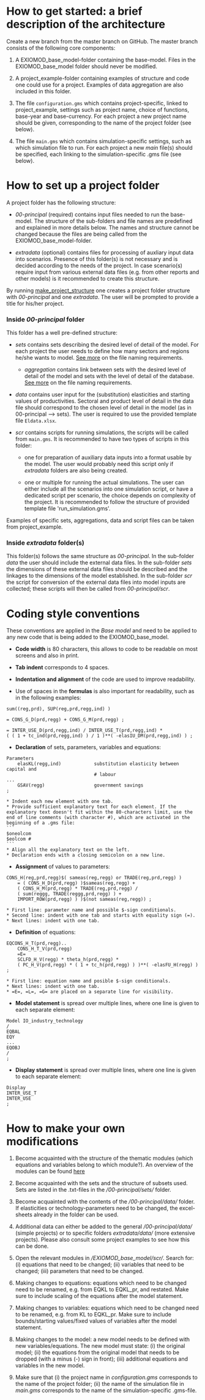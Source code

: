 # How to get started: a brief description of the architecture

Create a new branch from the master branch on GitHub. The master branch consists of the following core components:

1. A EXIOMOD_base_model-folder containing the base-model. Files in the EXIOMOD_base_model folder should never be modified.

2. A project_example-folder containing examples of structure and code one could use for a project. Examples of data aggregation are also included in this folder.

3. The file `configuration.gms` which contains project-specific, linked to project_example, settings such as project name, choice of functions, base-year and base-currency. For each project a new project name should be given, corresponding to the name of the project folder (see below).

4. The file `main.gms` which contains simulation-specific settings, such as which simulation file to run. For each project a new *main* file(s) should be specified, each linking to the simulation-specific .gms file (see below).

# How to set up a project folder

A project folder has the following structure:

* *00-principal* (required) contains input files needed to run the base-model. The structure of the sub-folders and file names are predefined and explained in more details below. The names and structure cannot be changed because the files are being called from the EXIOMOD_base_model-folder.

* *extradata* (optional) contains files for processing of auxliary input data into scenarios. Presence of this folder(s) is not necessary and is decided according to the needs of the project. In case scenario(s) require input from various external data files (e.g. from other reports and other models) is it recommended to create this structure.

By running [make_project_structure](make_project_structure.bat) one creates a project folder structure with *00-principal* and one *extradata*. The user will be prompted to provide a title for his/her project.

### Inside *00-principal* folder

This folder has a well pre-defined structure:

* *sets* contains sets describing the desired level of detail of the model. For each project the user needs to define how many sectors and regions he/she wants to model. [See more](documentation\readme's\readme_principal_sets.txt) on the file naming requirements.

    * *aggregation* contains link between sets with the desired level of detail of the model and sets with the level of detail of the database. [See more](documentation\readme's\readme_principal_sets_aggregation.txt) on the file naming requirements.

* *data* contains user input for the (substitution) elasticities and starting values of productivities. Sectoral and product level of detail in the data file should correspond to the chosen level of detail in the model (as in 00-principal --> sets). The user is required to use the provided template file `Eldata.xlsx`.

* *scr* contains scripts for running simulations, the scripts will be called from `main.gms`. It is recommended to have two types of scripts in this folder:

    * one for preparation of auxiliary data inputs into a format usable by the model. The user would probably need this script only if *extradata* folders are also being created.

    * one or multiple for running the actual simulations. The user can either include all the scenarios into one simulation script, or have a dedicated script per scenario, the choice depends on complexity of the project. It is recommended to follow the structure of provided template file 'run_simulation.gms'.

Examples of specific sets, aggregations, data and script files can be taken from project_example.

### Inside *extradata* folder(s)

This folder(s) follows the same structure as *00-principal*. In the sub-folder *data* the user should include the external data files. In the sub-folder *sets* the dimensions of these external data files should be described and the linkages to the dimensions of the model established. In the sub-folder *scr* the script for conversion of the external data files into model inputs are collected; these scripts will then be called from *00-principal/scr*.

# Coding style conventions

These conventions are applied in the *Base model* and need to be applied to any new code that is being added to the EXIOMOD_base_model.

* **Code width** is 80 characters, this allows to code to be readable on most screens and also in print.

* **Tab indent** corresponds to 4 spaces.

* **Indentation and alignment** of the code are used to improve readability.

* Use of spaces in the **formulas** is also important for readability, such as in the following examples:
```
sum((reg,prd), SUP(reg,prd,regg,ind) )

= CONS_G_D(prd,regg) + CONS_G_M(prd,regg) ;

= INTER_USE_D(prd,regg,ind) / INTER_USE_T(prd,regg,ind) *
( ( 1 + tc_ind(prd,regg,ind) ) / 1 )**( -elasIU_DM(prd,regg,ind) ) ;
```

* **Declaration** of sets, parameters, variables and equations:
```
Parameters
    elasKL(regg,ind)            substitution elasticity between capital and
                                # labour
...
    GSAV(regg)                  government savings
;
```
    * Indent each new element with one tab.
    * Provide sufficient explanatory text for each element. If the explanatory text doesn't fit within the 80-characters limit, use the end of line comments (with character #), which are activated in the beginning of a .gms file:
    ```
    $oneolcom
    $eolcom #
    ```
    * Align all the explanatory text on the left.
    * Declaration ends with a closing semicolon on a new line.

* **Assignment** of values to parameters:
```
CONS_H(reg,prd,regg)$( sameas(reg,regg) or TRADE(reg,prd,regg) )
    = ( CONS_H_D(prd,regg) )$sameas(reg,regg) +
    ( CONS_H_M(prd,regg) * TRADE(reg,prd,regg) /
    ( sum(reggg, TRADE(reggg,prd,regg) ) +
    IMPORT_ROW(prd,regg) ) )$(not sameas(reg,regg)) ;
```
    * First line: parameter name and possible $-sign conditionals.
    * Second line: indent with one tab and starts with equality sign (=).
    * Next lines: indent with one tab.

* **Definition** of equations:
```
EQCONS_H_T(prd,regg)..
    CONS_H_T_V(prd,regg)
    =E=
    SCLFD_H_V(regg) * theta_h(prd,regg) *
    ( PC_H_V(prd,regg) * ( 1 + tc_h(prd,regg) ) )**( -elasFU_H(regg) ) ;
```
    * First line: equation name and posible $-sign conditionals.
    * Next lines: indent with one tab.
    * =E=, =L=, =G= are placed on a separate line for visibility.

* **Model statement** is spread over multiple lines, where one line is given to each separate element:
```
Model IO_industry_technology
/
EQBAL
EQY
...
EQOBJ
/
;
```

* **Display statement** is spread over multiple lines, where one line is given to each separate element:
```
Display
INTER_USE_T
INTER_USE
;
```


# How to make your own modifications

1. Become acquainted with the structure of the thematic modules (which equations and variables belong to which module?). An overview of the modules can be found [here](./documentation/modules/modules.html)

2. Become acquainted with the sets and the structure of subsets used. Sets are listed in the .txt-files in the */00-principal/sets/* folder.

3. Become acquainted with the contents of the */00-principal/data/* folder. If elasticities or technology-parameters need to be changed, the excel-sheets already in the folder can be used.

4. Additional data can either be added to the general */00-principal/data/* (simple projects) or to specific folders *extradata/data/* (more extensive projects). Please also consult some project examples to see how this can be done.

5. Open the relevant modules in */EXIOMOD_base_model/scr/*. Search for: (i) equations that need to be changed; (ii) variables that need to be changed; (iii) parameters that need to be changed.

6. Making changes to equations: equations which need to be changed need to be renamed, e.g. from EQKL to EQKL_pr, and restated. Make sure to include scaling of the equations after the model statement.

7. Making changes to variables: equations which need to be changed need to be renamed, e.g. from KL to EQKL_pr. Make sure to include bounds/starting values/fixed values of variables after the model statement.

8. Making changes to the model: a new model needs to be defined with new variables/equations. The new model must state: (i) the original model; (ii) the equations from the original model that needs to be dropped (with a minus (-) sign in front); (iii) additional equations and variables in the new model.

9. Make sure that (i) the project name in *configuration.gms* corresponds to the name of the project folder; (ii) the name of the simulation file in *main.gms* corresponds to the name of the simulation-specific .gms-file.
